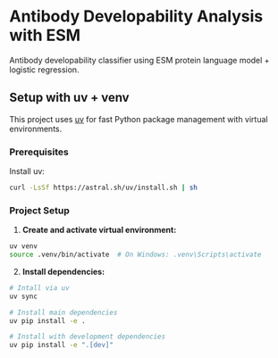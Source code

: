 # Antibody Developability Analysis with ESM

Antibody developability classifier using ESM protein language model + logistic regression.

## Setup with uv + venv

This project uses [uv](https://github.com/astral-sh/uv) for fast Python package management with virtual environments.

### Prerequisites

Install uv:
```bash
curl -LsSf https://astral.sh/uv/install.sh | sh
```

### Project Setup

1. **Create and activate virtual environment:**
```bash
uv venv
source .venv/bin/activate  # On Windows: .venv\Scripts\activate
```

2. **Install dependencies:**
```bash
# Intall via uv
uv sync

# Install main dependencies
uv pip install -e .

# Install with development dependencies
uv pip install -e ".[dev]"
```